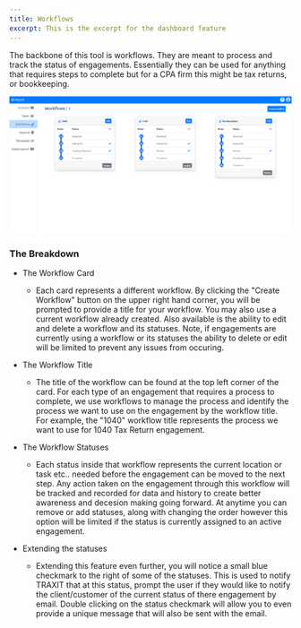 ```yaml
---
title: Workflows
excerpt: This is the excerpt for the dashboard feature
---
```


The backbone of this tool is workflows. They are meant to process and track the status of engagements. Essentially they can be used for anything that requires steps to complete but for a CPA firm this might be tax returns, or bookkeeping.

![Workflow process system](../static/img/workflow-feature.png)

### The Breakdown

* The Workflow Card
    * Each card represents a different workflow. By clicking the "Create Workflow" button on the upper right hand corner, you will be prompted to provide a title for your workflow. You may also use a current workflow already created. Also available is the ability to edit and delete a workflow and its statuses. Note, if engagements are currently using a workflow or its statuses the ability to delete or edit will be limited to prevent any issues from occuring.

* The Workflow Title
    * The title of the workflow can be found at the top left corner of the card. For each type of an engagement that requires a process to complete, we use workflows to manage the process and identify the process we want to use on the engagement by the workflow title.
    For example, the "1040" workflow title represents the process we want to use for 1040 Tax Return engagement.

* The Workflow Statuses
    * Each status inside that workflow represents the current location or task etc.. needed before the engagement can be moved to the next step. Any action taken on the engagement through this workflow will be tracked and recorded for data and history to create better awareness and decesion making going forward. At anytime you can remove or add statuses, along with changing the order however this option will be limited if the status is currently assigned to an active engagement.

* Extending the statuses
    * Extending this feature even further, you will notice a small blue checkmark to the right of some of the statuses. This is used to notify TRAXIT that at this status, prompt the user if they would like to notify the client/customer of the current status of there engagement by email. Double clicking on the status checkmark will allow you to even provide a unique message that will also be sent with the email.